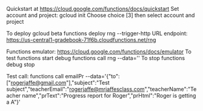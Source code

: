 Quickstart at https://cloud.google.com/functions/docs/quickstart
Set account and project: gcloud init
Choose choice [3] then select account and project

To deploy gcloud beta functions deploy rng --trigger-http
URL endpoint: https://us-central1-gradebook-71f6b.cloudfunctions.net/rng

Functions emulator: https://cloud.google.com/functions/docs/emulator
To test functions start debug
        functions call rng --data='<JSON object>'
To stop functions debug stop

Test call: 
functions call emailPr --data='{"to":["rogerjaffe@gmail.com"],"subject":"Test subject","teacherEmail":"rogerjaffe@mrjaffesclass.com","teacherName":"Teacher name","prText":"Progress report for Roger","prHtml":"<html><head><title>Progress report for RJ</title></head><body>Roger is getting a A</body></html>"}'
